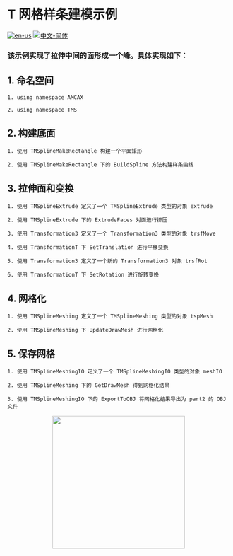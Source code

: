 # T 网格样条建模示例

[![en-us](https://img.shields.io/badge/en-us-yellow.svg)](./README.md) [![中文-简体](https://img.shields.io/badge/%E4%B8%AD%E6%96%87-%E7%AE%80%E4%BD%93-red.svg)](./README.zh_cn.md)

### 该示例实现了拉伸中间的面形成一个峰。具体实现如下：


## 1. 命名空间

	1. using namespace AMCAX
	
	2. using namespace TMS

## 2. 构建底面

	1. 使用 TMSplineMakeRectangle 构建一个平面矩形
	
	2. 使用 TMSplineMakeRectangle 下的 BuildSpline 方法构建样条曲线

## 3. 拉伸面和变换

	1. 使用 TMSplineExtrude 定义了一个 TMSplineExtrude 类型的对象 extrude
	
	2. 使用 TMSplineExtrude 下的 ExtrudeFaces 对面进行挤压
	
	3. 使用 Transformation3 定义了一个 Transformation3 类型的对象 trsfMove
	
	4. 使用 TransformationT 下 SetTranslation 进行平移变换
	
	5. 使用 Transformation3 定义了一个新的 Transformation3 对象 trsfRot
	
	6. 使用 TransformationT 下 SetRotation 进行旋转变换

## 4. 网格化

	1. 使用 TMSplineMeshing 定义了一个 TMSplineMeshing 类型的对象 tspMesh
	
	2. 使用 TMSplineMeshing 下 UpdateDrawMesh 进行网格化


## 5. 保存网格

	1. 使用 TMSplineMeshingIO 定义了一个 TMSplineMeshingIO 类型的对象 meshIO
	
	2. 使用 TMSplineMeshing 下的 GetDrawMesh 得到网格化结果
	
	3. 使用 TMSplineMeshingIO 下的 ExportToOBJ 将网格化结果导出为 part2 的 OBJ 文件
	
<div align = center><img src="https://img2.imgtp.com/2024/05/16/ENBZkNtd.png" width="300" height="300">
